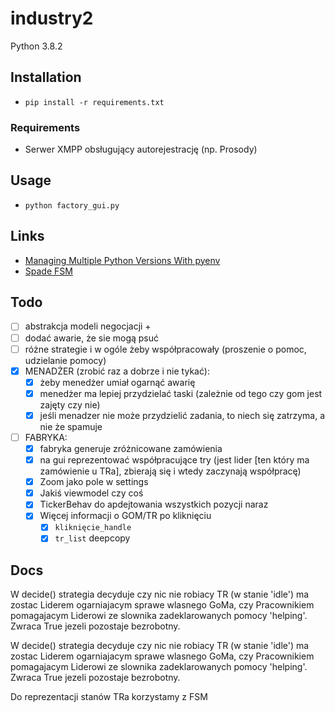 # industry2

Python 3.8.2

## Installation

- `pip install -r requirements.txt`

### Requirements

- Serwer XMPP obsługujący autorejestrację (np. Prosody)

## Usage

- `python factory_gui.py`

## Links

- [Managing Multiple Python Versions With pyenv](https://realpython.com/intro-to-pyenv/)
- [Spade FSM](https://spade-mas.readthedocs.io/en/latest/behaviours.html?highlight=state#finite-state-machine-behaviour)


## Todo

- [ ] abstrakcja modeli negocjacji + 
- [ ] dodać awarie, że sie mogą psuć
- [ ] różne strategie i w ogóle żeby współpracowały (proszenie o pomoc, udzielanie pomocy)
- [x] MENADŻER (zrobić raz a dobrze i nie tykać):
    - [x] żeby menedżer umiał ogarnąć awarię
    - [x] menedżer ma lepiej przydzielać taski (zależnie od tego czy gom jest zajęty czy nie)
    - [x] jeśli menadzer nie może przydzielić zadania, to niech się zatrzyma, a nie że spamuje
- [ ] FABRYKA:
    - [x] fabryka generuje zróżnicowane zamówienia
    - [x] na gui reprezentować współpracujące try (jest lider [ten który ma zamówienie u TRa], zbierają się i wtedy zaczynają współpracę)
    - [x] Zoom jako pole w settings
    - [x] Jakiś viewmodel czy coś
    - [x] TickerBehav do apdejtowania wszystkich pozycji naraz
    - [x] Więcej informacji o GOM/TR po kliknięciu
      - [x] `kliknięcie_handle`
      - [x] `tr_list` deepcopy

## Docs
W decide() strategia decyduje czy nic nie robiacy TR (w stanie 'idle') ma zostac Liderem ogarniajacym sprawe wlasnego
GoMa, czy Pracownikiem pomagajacym Liderowi ze slownika zadeklarowanych pomocy 'helping'. Zwraca True jezeli pozostaje
bezrobotny.

W decide() strategia decyduje czy nic nie robiacy TR (w stanie 'idle') ma zostac Liderem ogarniajacym sprawe wlasnego
GoMa, czy Pracownikiem pomagajacym Liderowi ze slownika zadeklarowanych pomocy 'helping'. Zwraca True jezeli pozostaje
bezrobotny.

Do reprezentacji stanów TRa korzystamy z FSM
